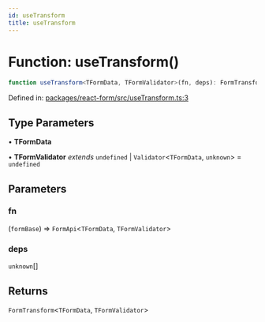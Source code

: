 ```yaml
---
id: useTransform
title: useTransform
---
```


# Function: useTransform()

```ts
function useTransform<TFormData, TFormValidator>(fn, deps): FormTransform<TFormData, TFormValidator>
```

Defined in: [packages/react-form/src/useTransform.ts:3](https://github.com/TanStack/form/blob/main/packages/react-form/src/useTransform.ts#L3)

## Type Parameters

• **TFormData**

• **TFormValidator** *extends* `undefined` \| `Validator`\<`TFormData`, `unknown`\> = `undefined`

## Parameters

### fn

(`formBase`) => `FormApi`\<`TFormData`, `TFormValidator`\>

### deps

`unknown`[]

## Returns

`FormTransform`\<`TFormData`, `TFormValidator`\>
